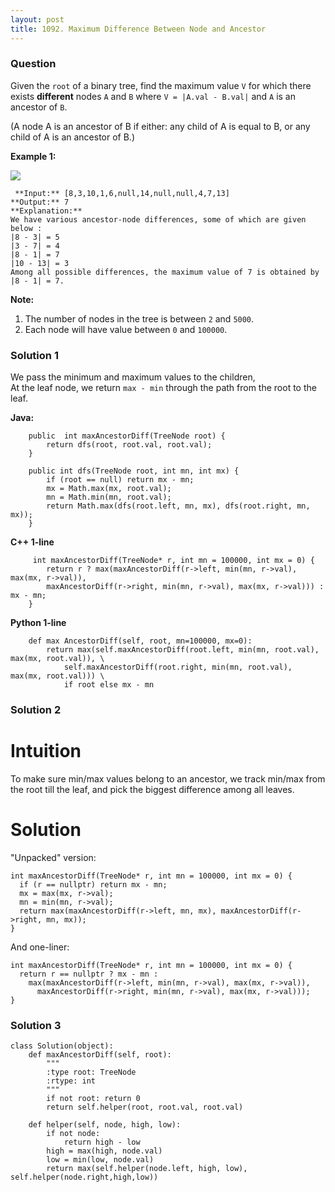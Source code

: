 ```yaml
---
layout: post
title: 1092. Maximum Difference Between Node and Ancestor
---
```

### Question
Given the `root` of a binary tree, find the maximum value `V` for which there
exists **different** nodes `A` and `B` where `V = |A.val - B.val|` and `A` is
an ancestor of `B`.

(A node A is an ancestor of B if either: any child of A is equal to B, or any
child of A is an ancestor of B.)



 **Example 1:**

![](http://i68.tinypic.com/2whqcep.jpg)

    
    
     **Input:** [8,3,10,1,6,null,14,null,null,4,7,13]
    **Output:** 7
    **Explanation:**
    We have various ancestor-node differences, some of which are given below :
    |8 - 3| = 5
    |3 - 7| = 4
    |8 - 1| = 7
    |10 - 13| = 3
    Among all possible differences, the maximum value of 7 is obtained by |8 - 1| = 7.
    



 **Note:**

  1. The number of nodes in the tree is between `2` and `5000`.
  2. Each node will have value between `0` and `100000`.

### Solution 1
We pass the minimum and maximum values to the children,  
At the leaf node, we return `max - min` through the path from the root to the
leaf.

 **Java:**

    
    
        public  int maxAncestorDiff(TreeNode root) {
            return dfs(root, root.val, root.val);
        }
    
        public int dfs(TreeNode root, int mn, int mx) {
            if (root == null) return mx - mn;
            mx = Math.max(mx, root.val);
            mn = Math.min(mn, root.val);
            return Math.max(dfs(root.left, mn, mx), dfs(root.right, mn, mx));
        }
    

**C++ 1-line**

    
    
         int maxAncestorDiff(TreeNode* r, int mn = 100000, int mx = 0) {
            return r ? max(maxAncestorDiff(r->left, min(mn, r->val), max(mx, r->val)),
            maxAncestorDiff(r->right, min(mn, r->val), max(mx, r->val))) : mx - mn;
        }
    

**Python 1-line**

    
    
        def max AncestorDiff(self, root, mn=100000, mx=0):
            return max(self.maxAncestorDiff(root.left, min(mn, root.val), max(mx, root.val)), \
                self.maxAncestorDiff(root.right, min(mn, root.val), max(mx, root.val))) \
                if root else mx - mn
    


### Solution 2
# Intuition

To make sure min/max values belong to an ancestor, we track min/max from the
root till the leaf, and pick the biggest difference among all leaves.

# Solution

"Unpacked" version:

    
    
    int maxAncestorDiff(TreeNode* r, int mn = 100000, int mx = 0) {
      if (r == nullptr) return mx - mn;
      mx = max(mx, r->val);
      mn = min(mn, r->val);
      return max(maxAncestorDiff(r->left, mn, mx), maxAncestorDiff(r->right, mn, mx));
    }
    

And one-liner:

    
    
    int maxAncestorDiff(TreeNode* r, int mn = 100000, int mx = 0) {
      return r == nullptr ? mx - mn :
        max(maxAncestorDiff(r->left, min(mn, r->val), max(mx, r->val)),
          maxAncestorDiff(r->right, min(mn, r->val), max(mx, r->val)));
    }
    


### Solution 3
    
    
    class Solution(object):
        def maxAncestorDiff(self, root):
            """
            :type root: TreeNode
            :rtype: int
            """
            if not root: return 0
            return self.helper(root, root.val, root.val)
        
        def helper(self, node, high, low):
            if not node:
                return high - low
            high = max(high, node.val)
            low = min(low, node.val)
            return max(self.helper(node.left, high, low), self.helper(node.right,high,low))
    



